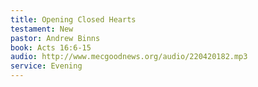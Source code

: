 ```yaml
---
title: Opening Closed Hearts
testament: New
pastor: Andrew Binns
book: Acts 16:6-15
audio: http://www.mecgoodnews.org/audio/220420182.mp3
service: Evening
---
```

